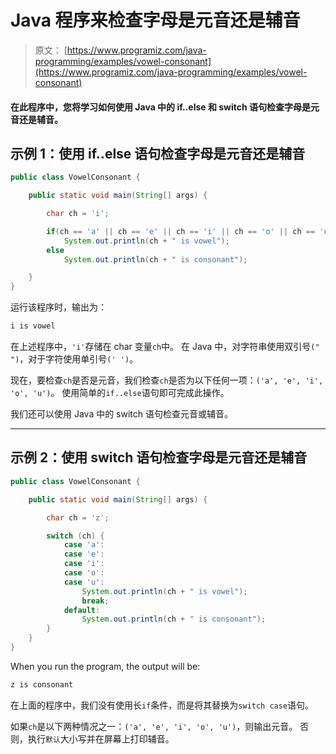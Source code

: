 # Java 程序来检查字母是元音还是辅音

> 原文： [https://www.programiz.com/java-programming/examples/vowel-consonant](https://www.programiz.com/java-programming/examples/vowel-consonant)

#### 在此程序中，您将学习如何使用 Java 中的 if..else 和 switch 语句检查字母是元音还是辅音。

## 示例 1：使用 if..else 语句检查字母是元音还是辅音

```java
public class VowelConsonant {

    public static void main(String[] args) {

        char ch = 'i';

        if(ch == 'a' || ch == 'e' || ch == 'i' || ch == 'o' || ch == 'u' )
            System.out.println(ch + " is vowel");
        else
            System.out.println(ch + " is consonant");

    }
}
```

运行该程序时，输出为：

```java
i is vowel
```

在上述程序中，`'i'`存储在 char 变量`ch`中。 在 Java 中，对字符串使用双引号`(" ")`，对于字符使用单引号`(' ')`。

现在，要检查`ch`是否是元音，我们检查`ch`是否为以下任何一项：`('a', 'e', 'i', 'o', 'u')`。 使用简单的`if..else`语句即可完成此操作。

我们还可以使用 Java 中的 switch 语句检查元音或辅音。

* * *

## 示例 2：使用 switch 语句检查字母是元音还是辅音

```java
public class VowelConsonant {

    public static void main(String[] args) {

        char ch = 'z';

        switch (ch) {
            case 'a':
            case 'e':
            case 'i':
            case 'o':
            case 'u':
                System.out.println(ch + " is vowel");
                break;
            default:
                System.out.println(ch + " is consonant");
        }
    }
}
```

When you run the program, the output will be:

```java
z is consonant
```

在上面的程序中，我们没有使用长`if`条件，而是将其替换为`switch case`语句。

如果`ch`是以下两种情况之一：`('a', 'e', 'i', 'o', 'u')`，则输出元音。 否则，执行`默认`大小写并在屏幕上打印辅音。